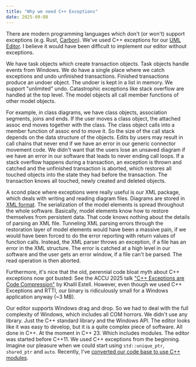 ```yaml
---
title: "Why we need C++ Exceptions"
date: 2025-09-08
---
```


There are modern programming languages which don't (or won't) support exceptions (e.g. Rust, [Carbon](https://github.com/carbon-language/carbon-lang/blob/trunk/docs/project/principles/error_handling.md)). We've used C++ exceptions for our [UML Editor](https://cadifra.com/). I believe it would have been difficult to implement our editor without exceptions.

We have task objects which create transaction objects. Task objects handle events from Windows. We do have a single place where we catch exceptions and undo unfinished transactions. Finished transactions produce an undoer object. The undoer is kept in a list in memory. We support "unlimited" undo. Catastrophic exceptions like stack overflow are handled at the top level. The model objects all call member functions of other model objects.

For example, in class diagrams, we have class objects, association segments, joins and ends. If the user moves a class object, the attached assoc end moves together with the class. The class object calls into a member function of assoc end to move it. So the size of the call stack depends on the data structure of the objects. Edits by users may result in call chains that never end if we have an error in our generic connector movement code. We didn't want that the users lose an unsaved diagram if we have an error in our software that leads to never ending call loops. If a stack overflow happens during a transaction, an exception is thrown and catched and the unfinished transaction is aborted, which restores all touched objects into the state they had before the transaction. The transaction knows all touched, newly created and deleted objects.

A scond place where exceptions were really useful is our XML package, which deals with writing and reading diagram files. Diagrams are stored in [XML format](https://cadifra.com/schema/). The serialization of the model elements is spread throughout the whole software. Basically, model elements know how to restore themselves from persistent data. That code knows nothing about the details of parsing an XML file. Tunneling XML parsing errors through the restoration layer of model elements would have been a massive pain, if we would have been forced to do the error reporting with return values of function calls. Instead, the XML parser throws an exception, if a file has an error in the XML structure. The error is catched at a high level in our software and the user gets an error window, if a file can't be parsed. The read operation is then aborted.

Furthermore, it's nice that the old, perennial code bloat myth about C++ exceptions now got busted: See the ACCU 2025 talk ["C++ Exceptions are Code Compression"](https://www.youtube.com/watch?v=LorcxyJ9zr4) by Khalil Estell. However, even though we used C++ Exceptions and RTTI, our binary is ridiculously small for a Windows application anyway (~3 MB).

Our editor supports Windows drag and drop. So we had to deal with the full complexity of Windows, which includes all COM horrors. We didn't use any library. Just the C++ standard library and the Windows API. The editor looks like it was easy to develop, but it is a quite complex piece of software. All done in C++. At the moment in C++ 23. Which includes modules. The editor was started before C++11. We used C++ exceptions from the beginning. Imagine our pleasure when we could start using `std::unique_ptr`, `shared_ptr` and `auto`. Recently, I've [converted our code base to use C++ modules](https://abuehl.github.io/2025/03/24/converting-to-modules.html).
